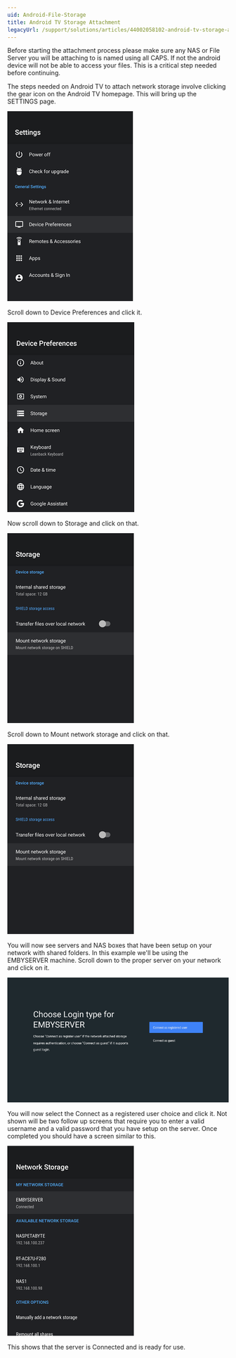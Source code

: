 ```yaml
---
uid: Android-File-Storage
title: Android TV Storage Attachment    
legacyUrl: /support/solutions/articles/44002058102-android-tv-storage-attachment
---
```


Before starting the attachment process please make sure any NAS or File Server you will be attaching to is named using all CAPS. If not the android device will not be able to access your files. This is a critical step needed before continuing.



The steps needed on Android TV to attach network storage involve clicking the gear icon on the Android TV homepage. This will bring up the SETTINGS page.

![Android Storage1](images/server/android_storage1.png)

Scroll down to Device Preferences and click it.

![Android Storage2](images/server/android_storage2.png)

Now scroll down to Storage and click on that.

![Android Storage3](images/server/android_storage3.png)

Scroll down to Mount network storage and click on that.

![Android Storage4](images/server/android_storage4.png)


You will now see servers and NAS boxes that have been setup on your network with shared folders.  In this example we'll be using the EMBYSERVER machine.  Scroll down to the proper server on your network and click on it.

![File](images/server/file.png)

You will now select the Connect as a registered user choice and click it.  Not shown will be two follow up screens that require you to enter a valid username and a valid password that you have setup on the server.  Once completed you should have a screen similar to this.

![Android Storage5](images/server/android_storage5.png)

This shows that the server is Connected and is ready for use.